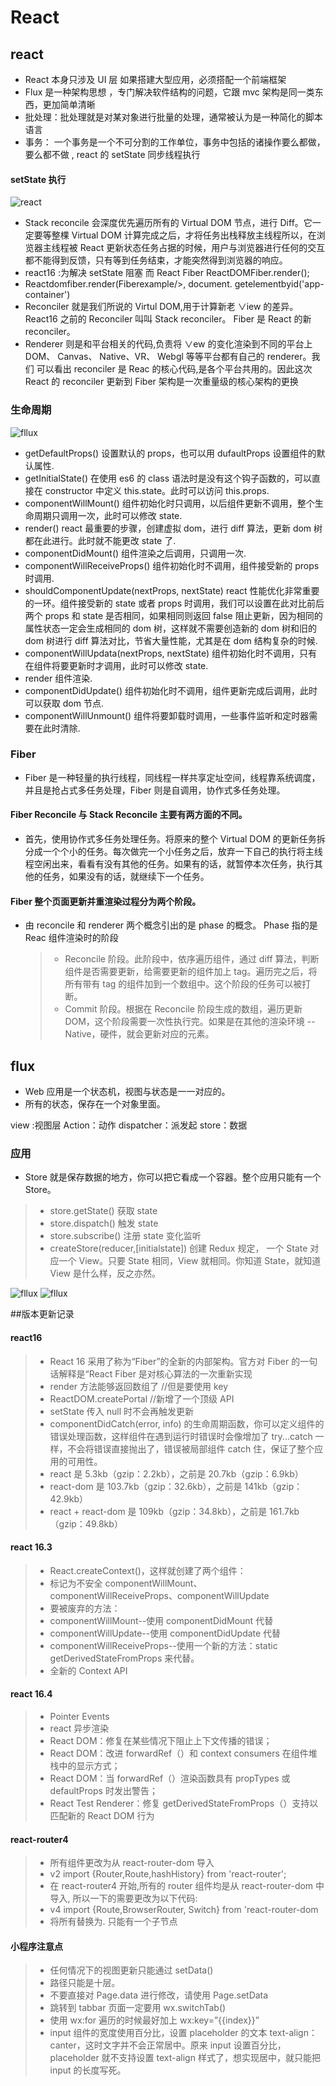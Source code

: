 # React

## react

-   React 本身只涉及 UI 层 如果搭建大型应用，必须搭配一个前端框架
-   Flux 是一种架构思想 ，专门解决软件结构的问题，它跟 mvc 架构是同一类东西，更加简单清晰
-   批处理：批处理就是对某对象进行批量的处理，通常被认为是一种简化的脚本语言
-   事务： 一个事务是一个不可分割的工作单位，事务中包括的诸操作要么都做，要么都不做 , react 的 setState 同步线程执行

#### setState 执行

![react](./img/React.png)

-   Stack reconcile 会深度优先遍历所有的 Virtual DOM 节点，进行 Diff。它一定要等整棵 Virtual DOM 计算完成之后，才将任务出栈释放主线程所以，在浏览器主线程被 React 更新状态任务占据的时候，用户与浏览器进行任何的交互都不能得到反馈，只有等到任务结束，才能突然得到浏览器的响应。
-   react16 :为解决 setState 阻塞 而 React Fiber ReactDOMFiber.render();
-   Reactdomfiber.render(Fiberexample/>, document. getelementbyid('app-container')
-   Reconciler 就是我们所说的 Virtul DOM,用于计算新老 ∨iew 的差异。React16 之前的 Reconciler 叫叫 Stack reconciler。 Fiber 是 React 的新 reconciler。
-   Renderer 则是和平台相关的代码,负责将 ∨ew 的变化渲染到不同的平台上 DOM、 Canvas、 Native、VR、 Webgl 等等平台都有自己的 renderer。我们
    可以看出 reconciler 是 Reac 的核心代码,是各个平台共用的。因此这次 React 的 reconciler 更新到 Fiber 架构是一次重量级的核心架构的更换

### 生命周期

![fllux](./img/life.jpg)

-   getDefaultProps() 设置默认的 props，也可以用 dufaultProps 设置组件的默认属性.
-   getInitialState() 在使用 es6 的 class 语法时是没有这个钩子函数的，可以直接在 constructor 中定义 this.state。此时可以访问 this.props.
-   componentWillMount() 组件初始化时只调用，以后组件更新不调用，整个生命周期只调用一次，此时可以修改 state.
-   render() react 最重要的步骤，创建虚拟 dom，进行 diff 算法，更新 dom 树都在此进行。此时就不能更改 state 了.
-   componentDidMount() 组件渲染之后调用，只调用一次.
-   componentWillReceiveProps() 组件初始化时不调用，组件接受新的 props 时调用.
-   shouldComponentUpdate(nextProps, nextState) react 性能优化非常重要的一环。组件接受新的 state 或者 props 时调用，我们可以设置在此对比前后两个 props 和 state 是否相同，如果相同则返回 false 阻止更新，因为相同的属性状态一定会生成相同的 dom 树，这样就不需要创造新的 dom 树和旧的 dom 树进行 diff 算法对比，节省大量性能，尤其是在 dom 结构复杂的时候.
-   componentWillUpdata(nextProps, nextState) 组件初始化时不调用，只有在组件将要更新时才调用，此时可以修改 state.
-   render 组件渲染.
-   componentDidUpdate() 组件初始化时不调用，组件更新完成后调用，此时可以获取 dom 节点.
-   componentWillUnmount() 组件将要卸载时调用，一些事件监听和定时器需要在此时清除.

### Fiber

-   Fiber 是一种轻量的执行线程，同线程一样共享定址空间，线程靠系统调度，并且是抢占式多任务处理，Fiber 则是自调用，协作式多任务处理。

#### Fiber Reconcile 与 Stack Reconcile 主要有两方面的不同。

-   首先，使用协作式多任务处理任务。将原来的整个 Virtual DOM 的更新任务拆分成一个个小的任务。每次做完一个小任务之后，放弃一下自己的执行将主线程空闲出来，看看有没有其他的任务。如果有的话，就暂停本次任务，执行其他的任务，如果没有的话，就继续下一个任务。

#### Fiber 整个页面更新并重渲染过程分为两个阶段。

-   由 reconcile 和 renderer 两个概念引出的是 phase 的概念。 Phase 指的是 Reac 组件渲染时的阶段
    > -   Reconcile 阶段。此阶段中，依序遍历组件，通过 diff 算法，判断组件是否需要更新，给需要更新的组件加上 tag。遍历完之后，将所有带有 tag 的组件加到一个数组中。这个阶段的任务可以被打断。
    > -   Commit 阶段。根据在 Reconcile 阶段生成的数组，遍历更新 DOM，这个阶段需要一次性执行完。如果是在其他的渲染环境 -- Native，硬件，就会更新对应的元素。

## flux

-   Web 应用是一个状态机，视图与状态是一一对应的。
-   所有的状态，保存在一个对象里面。

view :视图层
Action：动作
dispatcher：派发起
store：数据

### 应用

-   Store 就是保存数据的地方，你可以把它看成一个容器。整个应用只能有一个 Store。

> -   store.getState() 获取 state
> -   store.dispatch() 触发 state
> -   store.subscribe() 注册 state 变化监听
> -   createStore(reducer,[initialstate]) 创建
>     Redux 规定， 一个 State 对应一个 View。只要 State 相同，View 就相同。你知道 State，就知道 View 是什么样，反之亦然。

![fllux](./img/flux.png)
![fllux](./img/flux2.png)

##版本更新记录

#### react16

> -   React 16 采用了称为“Fiber”的全新的内部架构。官方对 Fiber 的一句话解释是“React Fiber 是对核心算法的一次重新实现
> -   render 方法能够返回数组了 //但是要使用 key
> -   ReactDOM.createPortal //新增了一个顶级 API
> -   setState 传入 null 时不会再触发更新
> -   componentDidCatch(error, info) 的生命周期函数，你可以定义组件的错误处理函数，这样组件在遇到运行时错误时会像增加了 try...catch 一样，不会将错误直接抛出了，错误被局部组件 catch 住，保证了整个应用的可用性。
> -   react 是 5.3kb（gzip：2.2kb），之前是 20.7kb（gzip：6.9kb）
> -   react-dom 是 103.7kb（gzip：32.6kb），之前是 141kb（gzip：42.9kb）
> -   react + react-dom 是 109kb（gzip：34.8kb），之前是 161.7kb（gzip：49.8kb）

#### react 16.3

> -   React.createContext()，这样就创建了两个组件：
> -   标记为不安全 componentWillMount、componentWillReceiveProps、componentWillUpdate
> -   要被废弃的方法：
> -   componentWillMount--使用 componentDidMount 代替
> -   componentWillUpdate--使用 componentDidUpdate 代替
> -   componentWillReceiveProps--使用一个新的方法：static getDerivedStateFromProps 来代替。
> -   全新的 Context API

#### react 16.4

> -   Pointer Events
> -   react 异步渲染
> -   React DOM：修复在某些情况下阻止上下文传播的错误；
> -   React DOM：改进 forwardRef（）和 context consumers 在组件堆栈中的显示方式；
> -   React DOM：当 forwardRef（）渲染函数具有 propTypes 或 defaultProps 时发出警告；
> -   React Test Renderer：修复 getDerivedStateFromProps（）支持以匹配新的 React DOM 行为

#### react-router4

> -   所有组件更改为从 react-router-dom 导入
> -   v2 import {Router,Route,hashHistory} from 'react-router';
> -   在 react-router4 开始,所有的 router 组件均是从 react-router-dom 中导入, 所以一下的需要更改为以下代码:
> -   v4 import {Route,BrowserRouter, Switch} from 'react-router-dom
> -   将所有<Router>替换为<BrowserRouter>. 只能有一个子节点

#### 小程序注意点

> -   任何情况下的视图更新只能通过 setData()
> -   路径只能是十层。
> -   不要直接对 Page.data 进行修改，请使用 Page.setData
> -   跳转到 tabbar 页面一定要用 wx.switchTab()
> -   使用 wx:for 遍历的时候最好加上 wx:key=”{{index}}”
> -   input 组件的宽度使用百分比，设置 placeholder 的文本 text-align：canter，这时文字并不会正常居中。原来 input 设置百分比， placeholder 就不支持设置 text-align 样式了，想实现居中，就只能把 input 的长度写死。
